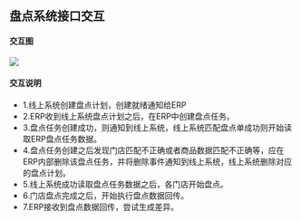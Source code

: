 ## 盘点系统接口交互
#### 交互图
![](https://jkosshash.oss-cn-shanghai.aliyuncs.com/inventoryInteracton.jpg)
#### 交互说明
* 1.线上系统创建盘点计划，创建就绪通知给ERP
* 2.ERP收到线上系统盘点计划之后，在ERP中创建盘点任务。
* 3.盘点任务创建成功，则通知到线上系统，线上系统匹配盘点单成功则开始读取ERP盘点任务数据。
* 4.盘点任务创建之后发现门店匹配不正确或者商品数据匹配不正确等，应在ERP内部删除该盘点任务，并将删除事件通知到线上系统，线上系统删除对应的盘点计划。
* 5.线上系统成功读取盘点任务数据之后，各门店开始盘点。
* 6.门店盘点完成之后，开始执行盘点数据回传。
* 7.ERP接收到盘点数据回传，尝试生成差异。



